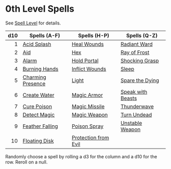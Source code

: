 # 0th Level Spells

See [Spell Level](../../Spell%20Level.md) for details.

| d10 | Spells (A-F)                                | Spells (H-P)                                        | Spells (Q-Z)                                  |
| --: | ------------------------------------------- | --------------------------------------------------- | --------------------------------------------- |
|   1 | [Acid Splash](Acid%20Splash.md)             | [Heal Wounds](Heal%20Wounds.md)                     | [Radiant Ward](Radiant%20Ward.md)             |
|   2 | [Aid](Aid.md)                               | [Hex](Hex.md)                                       | [Ray of Frost](Ray%20of%20Frost.md)           |
|   3 | [Alarm](Alarm.md)                           | [Hold Portal](Hold%20Portal.md)                     | [Shocking Grasp](Shocking%20Grasp.md)         |
|   4 | [Burning Hands](Burning%20Hands.md)         | [Inflict Wounds](Inflict%20Wounds.md)               | [Sleep](Sleep.md)                             |
|   5 | [Charming Presence](Charming%20Presence.md) | [Light](Light.md)                                   | [Spare the Dying](Spare%20the%20Dying.md)     |
|   6 | [Create Water](Create%20Water.md)           | [Magic Armor](Magic%20Armor.md)                     | [Speak with Beasts](Speak%20with%20Beasts.md) |
|   7 | [Cure Poison](Cure%20Poison.md)             | [Magic Missile](Magic%20Missile.md)                 | [Thunderwave](Thunderwave.md)                 |
|   8 | [Detect Magic](Detect%20Magic.md)           | [Magic Weapon](Magic%20Weapon.md)                   | [Turn Undead](Turn%20Undead.md)               |
|   9 | [Feather Falling](Feather%20Falling.md)     | [Poison Spray](Poison%20Spray.md)                   | [Unstable Weapon](Unstable%20Weapon.md)       |
|  10 | [Floating Disk](Floating%20Disk.md)         | [Protection from Evil](Protection%20from%20Evil.md) |                                               |

Randomly choose a spell by rolling a d3 for the column and a d10 for the row. Reroll on a null.
